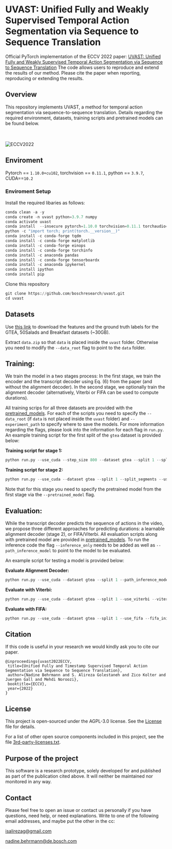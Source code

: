 # UVAST: Unified Fully and Weakly Supervised Temporal Action Segmentation via Sequence to Sequence Translation

Official PyTorch implementation of the ECCV 2022 paper:
[UVAST: Unified Fully and Weakly Supervised Temporal Action Segmentation via Sequence to Sequence Translation](https://arxiv.org/tbd) 
The code allows users to reproduce and extend the results of our method. Please cite the paper when reporting, reproducing or extending the results.

## Overview

This repository implements UVAST, a method for temporal action segmentation via sequence-to-sequence translation.
Details regarding the required environment, datasets, training scripts and pretrained models can be found below.
 <br />
  <br />
   <br />

![ECCV2022](https://user-images.githubusercontent.com/25614955/179375271-1dd0eb92-45fa-42d9-8a37-8bd86bcee014.gif)


## Enviroment
Pytorch == `1.10.0+cu102`, 
torchvision == `0.11.1`, 
python == `3.9.7`, 
CUDA==`10.2`

### Enviroment Setup
Install the required libaries as follows:

``` python
conda clean -a -y
conda create -n uvast python=3.9.7 numpy
conda activate uvast
conda install  --insecure pytorch=1.10.0 torchvision=0.11.1 torchaudio=0.10.0 cudatoolkit=11.3.1  -c pytorch
python -c "import torch; print(torch.__version__)"
conda install -c conda-forge tqdm
conda install -c conda-forge matplotlib
conda install -c conda-forge einops
conda install -c conda-forge torchinfo
conda install -c anaconda pandas
conda install -c conda-forge tensorboardx
conda install -c anaconda ipykernel
conda install ipython
conda install pip
```

Clone this repository

``` python
git clone https://github.com/boschresearch/uvast.git
cd uvast
```
## Datasets
Use [this link](https://zenodo.org/record/3625992#.YsMSBdLMJhF) to download the features and the ground truth labels for the GTEA, 50Salads and Breakfast datasets (~30GB).

Extract `data.zip` so that `data` is placed inside the `uvast` folder. Otherwise you need to modify the `--data_root` flag to point to the `data` folder.

## Training:
We train the model in a two stages process:
In the first stage, we train the encoder and the transcript decoder using Eq. (6) from the paper (and without the alignment decoder).
In the second stage, we optionally train the alignment decoder (alternatively, Viterbi or FIFA can be used to compute durations). 

All training scrips for all three datasets are provided with the [pretrained_models](pretrained_models). For each of the scripts you need to specify the `--data_root` (if `data` is not placed inside the `uvast` folder) and `--experiment_path` to specify where to save the models. 
For more information regarding the flags, please look into  the information for each flag in `run.py`.
An example training script for the first split of the `gtea` dataset is provided below:

<strong>Training script for stage 1:</strong>
``` python
python run.py --use_cuda --step_size 800 --dataset gtea --split 1 --split_segments --use_pe_tgt --do_framewise_loss --do_framewise_loss_g --framewise_loss_g_apply_nothing --do_segwise_loss --do_segwise_loss_g --segwise_loss_g_apply_logsoftmax --do_crossattention_action_loss_nll
```

<strong>Training script for stage 2:</strong>
``` python
python run.py --use_cuda --dataset gtea --split 1 --split_segments --use_pe_tgt --use_alignment_dec --do_crossattention_dur_loss_ce --aug_rnd_drop --pretrained_model pretrained_models/gtea/split1/gtea_split1_stage1.model
```

Note that for this stage you need to specify the pretrained model from the first stage via the `--pretrained_model` flag.


## Evaluation:

While the transcript decoder predicts the sequence of actions in the video, we propose three different approaches for predicting durations: a learnable alignment decoder (stage 2), or FIFA/Viterbi.
All evaluation scripts along with pretrained model are provided in [pretrained_models](pretrained_models).
To run the inference code the flag `--inference_only` needs to be added as well as `--path_inference_model` to point to the model to be evaluated.

An example script for testing a model is provided below:

<strong>Evaluate Alignment Decoder:</strong>
``` python
python run.py --use_cuda --dataset gtea --split 1 --path_inference_model pretrained_models/gtea/split1/gtea_split1_stage2.model --inference_only --split_segments --use_pe_tgt --use_alignment_dec 
```            

<strong>Evaluate with Viterbi:</strong>
``` python
python run.py --use_cuda --dataset gtea --split 1 --use_viterbi --viterbi_sample_rate 1 --path_inference_model pretrained_models/gtea/split1/gtea_split1_stage1.model --inference_only --split_segments --use_pe_tgt
```

<strong>Evaluate with FIFA:</strong>
``` python
python run.py --use_cuda --dataset gtea --split 1 --use_fifa --fifa_init_dur --path_inference_model pretrained_models/gtea/split1/gtea_split1_stage2.model --inference_only --split_segments --use_pe_tgt --use_alignment_dec
```

  
## Citation
If this code is useful in your research we would kindly ask you to cite our paper.
```
@inproceedings{uvast2022ECCV,
 title={Unified Fully and Timestamp Supervised Temporal Action Segmentation via Sequence to Sequence Translation},
 author={Nadine Behrmann and S. Alireza Golestaneh and Zico Kolter and Juergen Gall and Mehdi Noroozi},
 booktitle={ECCV},
 year={2022}
}
```

##  License

This project is open-sourced under the AGPL-3.0 license. See the [License](LICENSE) file for details.

For a list of other open source components included in this project, see the file [3rd-party-licenses.txt](3rd-party-licenses.txt).

## Purpose of the project
This software is a research prototype, solely developed for and published as
part of the publication cited above. It will neither be
maintained nor monitored in any way.

## Contact
Please feel free to open an issue or contact us personally if you have questions, need help, or need explanations.
Write to one of the following email addresses, and maybe put the other in the cc:

isalirezag@gmail.com

nadine.behrmann@de.bosch.com

